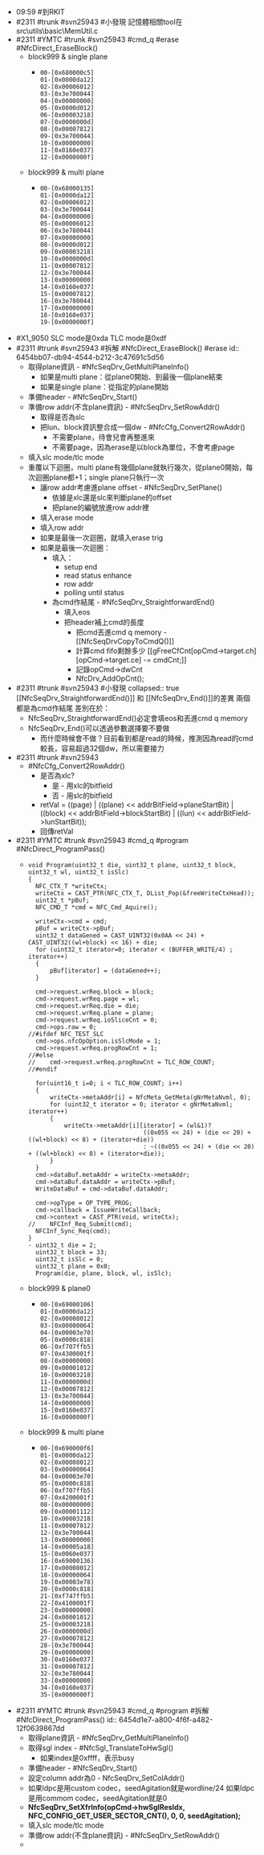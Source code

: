 - 09:59 #到RKIT
- #2311 #trunk #svn25943 #小發現
  記憶體相關tool在src\utils\basic\MemUtil.c
- #2311 #YMTC #trunk #svn25943 #cmd_q #erase #NfcDirect_EraseBlock()
	- block999 & single plane
		- ```
		  00-[0x680000c5]
		  01-[0x0000da12]
		  02-[0x00006012]
		  03-[0x3e700044]
		  04-[0x00000000]
		  05-[0x0000d012]
		  06-[0x00003218]
		  07-[0x0000000d]
		  08-[0x00007812]
		  09-[0x3e700044]
		  10-[0x00000000]
		  11-[0x0160e037]
		  12-[0x0000000f]
		  ```
	- block999 & multi plane
		- ```
		  00-[0x68000135]
		  01-[0x0000da12]
		  02-[0x00006012]
		  03-[0x3e700044]
		  04-[0x00000000]
		  05-[0x00006012]
		  06-[0x3e780044]
		  07-[0x00000000]
		  08-[0x0000d012]
		  09-[0x00003218]
		  10-[0x0000000d]
		  11-[0x00007812]
		  12-[0x3e700044]
		  13-[0x00000000]
		  14-[0x0160e037]
		  15-[0x00007812]
		  16-[0x3e780044]
		  17-[0x00000000]
		  18-[0x0160e037]
		  19-[0x0000000f]
		  ```
- #X1_9050
  SLC mode是0xda
  TLC mode是0xdf
- #2311 #trunk #svn25943 #拆解 #NfcDirect_EraseBlock() #erase
  id:: 6454bb07-db94-4544-b212-3c47691c5d56
	- 取得plane資訊 - #NfcSeqDrv_GetMultiPlaneInfo()
		- 如果是multi plane：從plane0開始、到最後一個plane結束
		- 如果是single plane：從指定的plane開始
	- 準備header - #NfcSeqDrv_Start()
	- 準備row addr(不含plane資訊) - #NfcSeqDrv_SetRowAddr()
		- 取得是否為slc
		- 把lun、block資訊整合成一個dw - #NfcCfg_Convert2RowAddr()
			- 不需要plane，待會兒會再整進來
			- 不需要page，因為erase是以block為單位，不會考慮page
	- 填入slc mode/tlc mode
	- 重覆以下迴圈，multi plane有幾個plane就執行幾次，從plane0開始，每次迴圈plane都+1；single plane只執行一次
		- 讓row addr考慮進plane offset - #NfcSeqDrv_SetPlane()
			- 依據是xlc還是slc來判斷plane的offset
			- 把plane的編號放進row addr裡
		- 填入erase mode
		- 填入row addr
		- 如果是最後一次迴圈，就填入erase trig
		- 如果是最後一次迴圈：
			- 填入：
				- setup end
				- read status enhance
				- row addr
				- polling until status
			- 為cmd作結尾 - #NfcSeqDrv_StraightforwardEnd()
				- 填入eos
				- 把header補上cmd的長度
					- 把cmd丟進cmd q memory - [[NfcSeqDrvCopyToCmdQ()]]
					- 計算cmd fifo剩餘多少 [[gFreeCfCnt[opCmd->target.ch][opCmd->target.ce] -= cmdCnt;]]
					- 記錄opCmd->dwCnt
					- NfcDrv_AddOpCnt();
- #2311 #trunk #svn25943 #小發現
  collapsed:: true
  [[NfcSeqDrv_StraightforwardEnd()]] 和 [[NfcSeqDrv_End()]]的差異
  兩個都是為cmd作結尾
  差別在於：
	- NfcSeqDrv_StraightforwardEnd()必定會填eos和丟進cmd q memory
	- NfcSeqDrv_End()可以透過參數選擇要不要做
		- 而什麼時候會不做？目前看到都是read的時候，推測因為read的cmd較長，容易超過32個dw，所以需要接力
- #2311 #trunk #svn25943
	- #NfcCfg_Convert2RowAddr()
		- 是否為xlc?
			- 是 - 用xlc的bitfield
			- 否 - 用slc的bitfield
		- retVal = ((page) |
		                ((plane) << addrBitField->planeStartBit) | 
		                ((block) << addrBitField->blockStartBit) | 
		                ((lun) << addrBitField->lunStartBit));
		- 回傳retVal
- #2311 #YMTC #trunk #svn25943 #cmd_q #program #NfcDirect_ProgramPass()
	- ```
	  void Program(uint32_t die, uint32_t plane, uint32_t block, uint32_t wl, uint32_t isSlc)
	  {
	    NFC_CTX_T *writeCtx;
	    writeCtx = CAST_PTR(NFC_CTX_T, DList_Pop(&freeWriteCtxHead));
	    uint32_t *pBuf;
	    NFC_CMD_T *cmd = NFC_Cmd_Aquire();
	    
	    writeCtx->cmd = cmd;   
	    pBuf = writeCtx->pBuf;
	    uint32_t dataGened = CAST_UINT32(0x0AA << 24) + CAST_UINT32((wl+block) << 16) + die;
	    for (uint32_t iterator=0; iterator < (BUFFER_WRITE/4) ; iterator++)
	    {
	        pBuf[iterator] = (dataGened++);
	    }
	    
	    cmd->request.wrReq.block = block;
	    cmd->request.wrReq.page = wl;
	    cmd->request.wrReq.die = die;
	    cmd->request.wrReq.plane = plane;
	    cmd->request.wrReq.ioSliceCnt = 0;
	    cmd->ops.raw = 0;
	  //#ifdef NFC_TEST_SLC
	    cmd->ops.nfcOpOption.isSlcMode = 1;
	    cmd->request.wrReq.progRowCnt = 1;
	  //#else
	  //    cmd->request.wrReq.progRowCnt = TLC_ROW_COUNT;
	  //#endif
	    
	    for(uint16_t i=0; i < TLC_ROW_COUNT; i++)
	    {
	        writeCtx->metaAddr[i] = NfcMeta_GetMeta(gNrMetaNvml, 0);
	        for (uint32_t iterator = 0; iterator < gNrMetaNvml; iterator++)
	        {
	            writeCtx->metaAddr[i][iterator] = (wl&1)? 
	                                  ((0x055 << 24) + (die << 20) + ((wl+block) << 8) + (iterator+die))
	                                  : ~((0x055 << 24) + (die << 20) + ((wl+block) << 8) + (iterator+die));
	        }
	    }
	    cmd->dataBuf.metaAddr = writeCtx->metaAddr;
	    cmd->dataBuf.dataAddr = writeCtx->pBuf;
	    WriteDataBuf = cmd->dataBuf.dataAddr;
	    
	    cmd->opType = OP_TYPE_PROG;
	    cmd->callback = IssueWriteCallback;
	    cmd->context = CAST_PTR(void, writeCtx);
	  //    NFCInf_Req_Submit(cmd);
	    NFCInf_Sync_Req(cmd);
	  }
	  - uint32_t die = 2;
	    uint32_t block = 33;
	    uint32_t isSlc = 0;
	    uint32_t plane = 0x0;
	    Program(die, plane, block, wl, isSlc);
	  ```
	- block999 & plane0
		- ```
		  00-[0x69000106]
		  01-[0x0000da12]
		  02-[0x00008012]
		  03-[0x00000064]
		  04-[0x00003e70]
		  05-[0x0000c818]
		  06-[0xf707ffb5]
		  07-[0x4300001f]
		  08-[0x00000000]
		  09-[0x00001012]
		  10-[0x00003218]
		  11-[0x0000000d]
		  12-[0x00007812]
		  13-[0x3e700044]
		  14-[0x00000000]
		  15-[0x0160e037]
		  16-[0x0000000f]
		  ```
	- block999 & multi plane
		- ```
		  00-[0x690000f6]
		  01-[0x0000da12]
		  02-[0x00008012]
		  03-[0x00000064]
		  04-[0x00003e70]
		  05-[0x0000c818]
		  06-[0xf707ffb5]
		  07-[0x4200001f]
		  08-[0x00000000]
		  09-[0x00001112]
		  10-[0x00003218]
		  11-[0x00007812]
		  12-[0x3e700044]
		  13-[0x00000000]
		  14-[0x00005a18]
		  15-[0x0060e037]
		  16-[0x69000136]
		  17-[0x00008012]
		  18-[0x00000064]
		  19-[0x00003e78]
		  20-[0x0000c818]
		  21-[0xf747ffb5]
		  22-[0x4100001f]
		  23-[0x00000000]
		  24-[0x00001012]
		  25-[0x00003218]
		  26-[0x0000000d]
		  27-[0x00007812]
		  28-[0x3e700044]
		  29-[0x00000000]
		  30-[0x0160e037]
		  31-[0x00007812]
		  32-[0x3e780044]
		  33-[0x00000000]
		  34-[0x0160e037]
		  35-[0x0000000f]
		  ```
- #2311 #YMTC #trunk #svn25943 #cmd_q #program  #拆解 #NfcDirect_ProgramPass()
  id:: 6454d1e7-a800-4f6f-a482-12f0639867dd
	- 取得plane資訊 - #NfcSeqDrv_GetMultiPlaneInfo()
	- 取得sgl index - #NfcSgl_TranslateToHwSgl()
		- 如果index是0xffff，表示busy
	- 準備header - #NfcSeqDrv_Start()
	- 設定column addr為0 - NfcSeqDrv_SetColAddr()
	- 如果ldpc是用custom codec，seedAgitation就是wordline/24
	  如果ldpc是用commom codec，seedAgitation就是0
	- **NfcSeqDrv_SetXfrInfo(opCmd->hwSglResIdx, NFC_CONFIG_GET_USER_SECTOR_CNT(), 0, 0, seedAgitation);**
	- 填入slc mode/tlc mode
	- 準備row addr(不含plane資訊) - #NfcSeqDrv_SetRowAddr()
	-